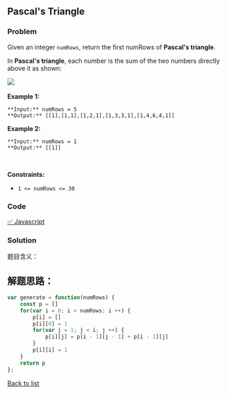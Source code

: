 Pascal's Triangle
---
### Problem
Given an integer `numRows`, return the first numRows of **Pascal's triangle**.


In **Pascal's triangle**, each number is the sum of the two numbers directly above it as shown:


![](https://upload.wikimedia.org/wikipedia/commons/0/0d/PascalTriangleAnimated2.gif)
 


**Example 1:**



```
**Input:** numRows = 5
**Output:** [[1],[1,1],[1,2,1],[1,3,3,1],[1,4,6,4,1]]

```
**Example 2:**



```
**Input:** numRows = 1
**Output:** [[1]]

```

 


**Constraints:**


* `1 <= numRows <= 30`

### Code
[✅ Javascript](./solution.js)
### Solution
题目含义：

解题思路：
- 

```javascript
var generate = function(numRows) {
    const p = []
    for(var i = 0; i < numRows; i ++) {
        p[i] = []
        p[i][0] = 1
        for(var j = 1; j < i; j ++) {
            p[i][j] = p[i - 1][j - 1] + p[i - 1][j]
        }
        p[i][i] = 1
    }
    return p
};
```

[Back to list](../README.md)